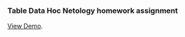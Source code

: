 ### Table Data Hoc Netology homework assignment

[View Demo](https://ChernyshevaNetology.github.io/table-data-hoc).
